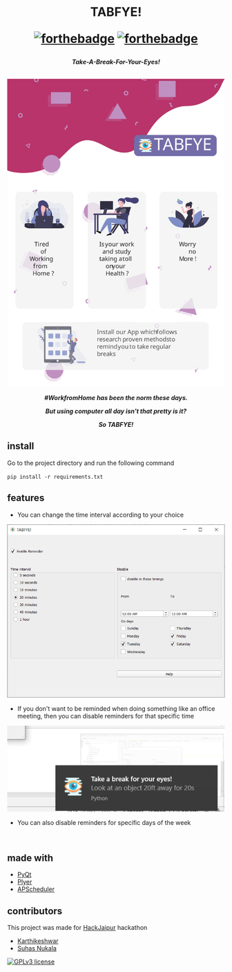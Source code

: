 <h1 align="center">TABFYE!
<br>

[![forthebadge](https://forthebadge.com/images/badges/made-with-python.svg)](https://forthebadge.com)
[![forthebadge](https://forthebadge.com/images/badges/built-by-developers.svg)](https://forthebadge.com)

</h1>

<h5 align="center">Take-A-Break-For-Your-Eyes!
<br>

<br>

![tabfye-screenshot](/Images/TABFYE-poster.svg)

#WorkfromHome has been the norm these days.

But using computer all day isn't that pretty is it?

So TABFYE!

## install

Go to the project directory and run the following command

`pip install -r requirements.txt`


## features
* You can change the time interval according to your choice


![screenshot](/Images/TABFYE-screenshot.png)


* If you don't want to be reminded when doing something like an office meeting, then you can disable reminders for that specific time


![notification screenshot](/Images/TABFYE-notification.png)

* You can also disable reminders for specific days of the week




<br>

## made with

* [PyQt](https://riverbankcomputing.com/software/pyqt/intro)
* [Plyer](https://github.com/kivy/plyer)
* [APScheduler](https://github.com/agronholm/apscheduler)

## contributors

This project was made for [HackJaipur](https://hackjaipur.com) hackathon

* [Karthikeshwar](https://github.com/Karthikeshwar1)
* [Suhas Nukala](https://github.com/suhasnukala2005)

[![GPLv3 license](https://img.shields.io/badge/License-GPLv3-blue.svg)](http://perso.crans.org/besson/LICENSE.html)

